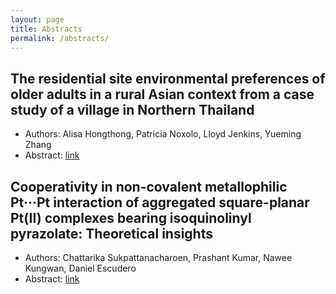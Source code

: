 ```yaml
---
layout: page
title: Abstracts
permalink: /abstracts/
---
```


## The residential site environmental preferences of older adults in a rural Asian context from a case study of a village in Northern Thailand
- Authors: Alisa Hongthong, Patricia Noxolo, Lloyd Jenkins, Yueming Zhang
- Abstract: [link](abstracts/contents/03_abstract.md)

## Cooperativity in non-covalent metallophilic Pt···Pt interaction of aggregated square-planar Pt(II) complexes bearing isoquinolinyl pyrazolate: Theoretical insights
- Authors: Chattarika Sukpattanacharoen, Prashant Kumar, Nawee Kungwan, Daniel Escudero
- Abstract: [link](abstracts/contents/05_abstract.md)